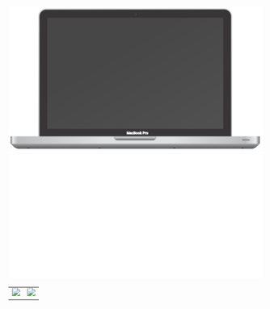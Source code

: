 <div align="center">
  <img src="https://github.com/angelk90/angelk90/raw/master/macbook.svg?sanitize=true&name=Angel">
  <img src="https://github.com/angelk90/angelk90/raw/master/info.svg?sanitize=true&name=Angel">
  <table>
  <tr>
    <td valign="top"><img src="https://github-readme-stats.vercel.app/api/top-langs/?username=angelk90&layout=compact&show_icons=true&title_color=ffffff&icon_color=34abeb&text_color=daf7dc&bg_color=151515"/></td>
    <td valign="top"><img src="https://github-readme-stats.vercel.app/api?username=angelk90&show_icons=true&title_color=ffffff&icon_color=34abeb&text_color=daf7dc&bg_color=151515&hide=prs,issues,contribs"/></td>
  </tr>
</table>
</div>
